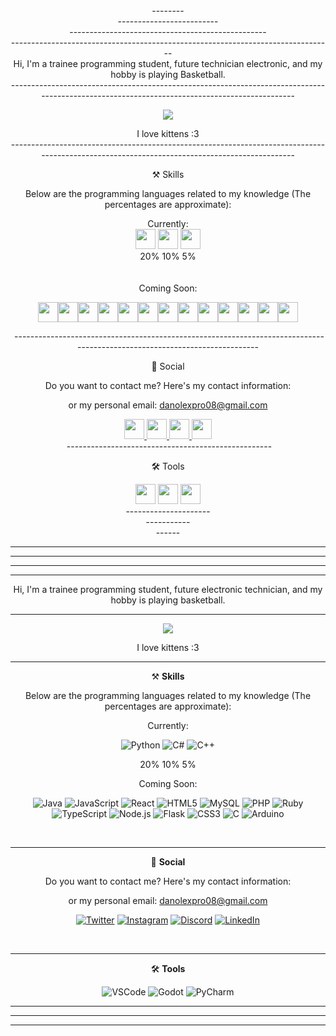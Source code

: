 <div align="center">
      --------
</div>
<div align="center">
      -------------------------
</div>

<div align="center">
      ‎-------------------------------------------------
</div>

<div align="center">
      --------------------------------------------------------------------------------
</div>

<div align="center">
  Hi, I'm a trainee programming student, future technician electronic, and my hobby is playing Basketball.
</div>

<div align="center">
---------------------------------------------------------------------------------------------------------------------------------------------

</div>

<div align="center">
      
![](https://i.pinimg.com/originals/1e/a6/66/1ea66601f1ee09b578c40feee6ecd953.gif)
     
</div>

<div align="center">
I love kittens :3
</div>

<div align="center">
   ---------------------------------------------------------------------------------------------------------------------------------------------
   
  ⚒️ Skills
  
  Below are the programming languages related to my knowledge (The percentages are approximate):

<div align="center">
Currently:
</div>
   
  <img src="https://github.com/tandpfun/skill-icons/raw/main/icons/Python-Dark.svg" width="32" height="32">
  <img src="https://cdn.jsdelivr.net/gh/devicons/devicon/icons/csharp/csharp-original.svg" width="32" height="32">
  <img src="https://cdn.jsdelivr.net/gh/devicons/devicon/icons/cplusplus/cplusplus-original.svg" width="32" height="32">

</div>

<div align="center">
  20%  10%   5%
</div>

<div align="center">
ㅤ

Coming Soon:

<img src="https://cdn.jsdelivr.net/gh/devicons/devicon/icons/java/java-original.svg" widht="32" height="32"><img src="https://cdn.jsdelivr.net/gh/devicons/devicon/icons/javascript/javascript-original.svg" widht="32" height="32"><img src="https://cdn.jsdelivr.net/gh/devicons/devicon/icons/react/react-original-wordmark.svg"  widht="32" height="32"><img src="https://cdn.jsdelivr.net/gh/devicons/devicon/icons/html5/html5-original.svg" widht="32" height="32"><img src="https://cdn.jsdelivr.net/gh/devicons/devicon/icons/mysql/mysql-original-wordmark.svg" widht="32" height="32"><img src="https://cdn.jsdelivr.net/gh/devicons/devicon/icons/php/php-original.svg" widht="32" height="32"><img src="https://cdn.jsdelivr.net/gh/devicons/devicon/icons/ruby/ruby-original.svg" widht="32" height="32"><img src="https://cdn.jsdelivr.net/gh/devicons/devicon/icons/typescript/typescript-original.svg" widht="32" height="32"><img src="https://cdn.jsdelivr.net/gh/devicons/devicon/icons/nodejs/nodejs-original.svg" widht="32" height="32"><img src="https://cdn.jsdelivr.net/gh/devicons/devicon/icons/flask/flask-original.svg" widht="32" height="32"><img src="https://cdn.jsdelivr.net/gh/devicons/devicon/icons/css3/css3-original.svg" widht="32" height="32"><img src="https://cdn.jsdelivr.net/gh/devicons/devicon/icons/c/c-original.svg" widht="32" height="32"><img src="https://cdn.jsdelivr.net/gh/devicons/devicon/icons/arduino/arduino-original.svg" widht="32" height="32">

</div>

<div align="center">
   ‎ 
   --------------------------------------------------------------------------------------------------------------------------
   
  📲 Social
   
  Do you want to contact me? Here's my contact information:
  
  or my personal email: danolexpro08@gmail.com
  
  <a href="https://twitter.com/0_o__sami__o_0">
    <img src="https://github.com/tandpfun/skill-icons/raw/main/icons/Twitter.svg" width="32" height="32">
  </a>

  <a href="https://instagram.com/0_o__sami__o_0?igshid=MzNlNGNkZWQ4Mg==">
    <img src="https://github.com/tandpfun/skill-icons/raw/main/icons/Instagram.svg" width="32" height="32">
  </a>

  <a href="https://discord.gg/YBa4PP7M">
    <img src="https://github.com/tandpfun/skill-icons/raw/main/icons/Discord.svg" width="32" height="32">
  </a>

  <a href="https://www.linkedin.com/in/aldo-samuel-vladimir-q-03a48327a">
    <img src="https://github.com/tandpfun/skill-icons/raw/main/icons/LinkedIn.svg" width="32" height="32">
  </a>
</div>

<div align="center">
   ‎ 
   ---------------------------------------------------
   
  🛠 Tools
     
<img src="https://github.com/tandpfun/skill-icons/raw/main/icons/VSCode-Dark.svg" width="32" height="32">
  <img src="https://cdn.jsdelivr.net/gh/devicons/devicon/icons/godot/godot-original.svg" width="32" height="32">
  <img src="https://cdn.jsdelivr.net/gh/devicons/devicon/icons/pycharm/pycharm-original.svg" width="32" height="32">
</div>

<div align="center">
      ---------------------
</div>

<div align="center">
      -----------
</div>

<div align="center">
      ------
</div>


<center>

--------

-------------------------

-------------------------------------------------

--------------------------------------------------------------------------------

Hi, I'm a trainee programming student, future electronic technician, and my hobby is playing basketball.

---------------------------------------------------------------------------------------------------------------------------------------------

![](https://i.pinimg.com/originals/1e/a6/66/1ea66601f1ee09b578c40feee6ecd953.gif)

I love kittens :3

---------------------------------------------------------------------------------------------------------------------------------------------

⚒️ **Skills**

Below are the programming languages related to my knowledge (The percentages are approximate):

Currently:

![Python](https://github.com/tandpfun/skill-icons/raw/main/icons/Python-Dark.svg)
![C#](https://cdn.jsdelivr.net/gh/devicons/devicon/icons/csharp/csharp-original.svg)
![C++](https://cdn.jsdelivr.net/gh/devicons/devicon/icons/cplusplus/cplusplus-original.svg)

20%  10%   5%

Coming Soon:

![Java](https://cdn.jsdelivr.net/gh/devicons/devicon/icons/java/java-original.svg)
![JavaScript](https://cdn.jsdelivr.net/gh/devicons/devicon/icons/javascript/javascript-original.svg)
![React](https://cdn.jsdelivr.net/gh/devicons/devicon/icons/react/react-original-wordmark.svg)
![HTML5](https://cdn.jsdelivr.net/gh/devicons/devicon/icons/html5/html5-original.svg)
![MySQL](https://cdn.jsdelivr.net/gh/devicons/devicon/icons/mysql/mysql-original-wordmark.svg)
![PHP](https://cdn.jsdelivr.net/gh/devicons/devicon/icons/php/php-original.svg)
![Ruby](https://cdn.jsdelivr.net/gh/devicons/devicon/icons/ruby/ruby-original.svg)
![TypeScript](https://cdn.jsdelivr.net/gh/devicons/devicon/icons/typescript/typescript-original.svg)
![Node.js](https://cdn.jsdelivr.net/gh/devicons/devicon/icons/nodejs/nodejs-original.svg)
![Flask](https://cdn.jsdelivr.net/gh/devicons/devicon/icons/flask/flask-original.svg)
![CSS3](https://cdn.jsdelivr.net/gh/devicons/devicon/icons/css3/css3-original.svg)
![C](https://cdn.jsdelivr.net/gh/devicons/devicon/icons/c/c-original.svg)
![Arduino](https://cdn.jsdelivr.net/gh/devicons/devicon/icons/arduino/arduino-original.svg)

  ‎

----------------------------------------------------------

📲 **Social**

Do you want to contact me? Here's my contact information:

or my personal email: danolexpro08@gmail.com

[![Twitter](https://github.com/tandpfun/skill-icons/raw/main/icons/Twitter.svg)](https://twitter.com/0_o__sami__o_0)
[![Instagram](https://github.com/tandpfun/skill-icons/raw/main/icons/Instagram.svg)](https://instagram.com/0_o__sami__o_0?igshid=MzNlNGNkZWQ4Mg==)
[![Discord](https://github.com/tandpfun/skill-icons/raw/main/icons/Discord.svg)](https://discord.gg/YBa4PP7M)
[![LinkedIn](https://github.com/tandpfun/skill-icons/raw/main/icons/LinkedIn.svg)](https://www.linkedin.com/in/aldo-samuel-vladimir-q-03a48327a)

  ‎

---------------------------------------------------

🛠 **Tools**

![VSCode](https://github.com/tandpfun/skill-icons/raw/main/icons/VSCode-Dark.svg)
![Godot](https://cdn.jsdelivr.net/gh/devicons/devicon/icons/godot/godot-original.svg)
![PyCharm](https://cdn.jsdelivr.net/gh/devicons/devicon/icons/pycharm/pycharm-original.svg)

---------------------

-----------

------

</center> 